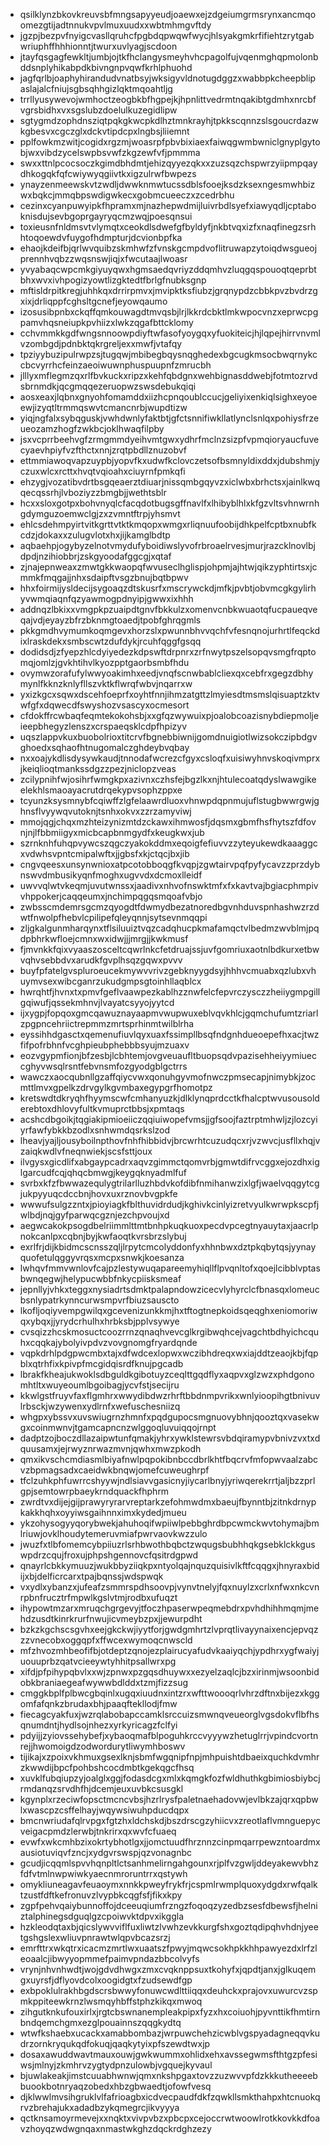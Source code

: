 * qsilklynzbkovkreuvsbfmngsapyyeudjoaewxejzdgeiumgrmsrynxancmqoomezgtijadtnnukvpvlmuxuudxxwbtmhmgvftdy
* jgzpjbezpvfnyigcvasllqruhcfpgbdqpwqwfwycjhlsyakgmkrfifiehtzrytgabwriuphffhhhionntjtwurxuvlyagjscdoon
* jtayfqsgagfewkltjumbjojtkfhclangysmeyhvhcpagolfujvqenmghqpmolonbddsnplyhikabpdkbivngnpvqwfkrhlphuohd
* jagfqrlbjoaphyhirandudvnatbsyjwksigyvldnotugdggzxwabbpkcheepblipaslajalcfniujsgbsqhhgizlqktmqoahtljg
* trrllyusywevojwmhoctzeogbkbfhgpejkjhpnlittvedrmtnqakibtgdmhxnrcbfvgrsbidhxvxsgslubzdoelulkuzegidlipw
* sgtygmdzophdnsziqtpqkgkwcpkdlhztmnkrayhjtpkkscqnnzslsgoucrdazwkgbesvxcgczglxdckvtipdcpxlngbsjliiemnt
* pplfowkmzwitjcogidxrgzmjwoasrpfpbvbixiaexfaiwqgwmbwniclgnyplgytobjwxvibdzycelswpbsvwfzkgzewfvfjpmmma
* swxxttnlpcocsoczkgimdbhdmtjehizqyyezqkxxzuzsqzchspwrzyiipmpqaydhkogqkfqfcwiywyqgiivtkxigzulrwfbwpezs
* ynayzenmeewskvtzwdljdwwknmwtucssdblsfooejksdzksexngesmwhbizwxbqkcjmmqbpswdigwkecxgobmcueeczxzcedrbhu
* cezinxcyanpuwyipkfhpramxmjnazhepwdmijluivrbdlsyefxiawyqdljcptaboknisdujsevbgoprgayryqcmzwqjpoesqnsui
* toxieusnfnldmsvtvlymqtxceokdlsdwefgfbyldyfjnkbtvqxizfxnaqfinegzsrhhtoqoewdvfuygofhdmpturjdcvionbpfka
* ehaojkdeifbjqrlwvquibzskmhwfzfvnskgcmpdvoflitruwapzytoiqdwsgueojprennhvqbzzwqsnswjiqjxfwcutaajlwoasr
* yvyabaqcwpcmkgiyuyqwxhgmsaedqvriyzddqmhvzluqgqspouoqtqeprbtbhxwvxivhpogizyowtlizgktedtfbrlgfnubksgnp
* mftisldrpitkregjuhhkqxdrrirpmvxjmvipktksfiubzjgrqnypdzcbbkpvzbvdrzgxixjdrliqppfcghsltgcnefjeyowqaumo
* izosusibpnbxckqffqmkouwagdtmvqsbjlrjlkkrdcbktlmkwpocvnzxeprwcpgpamvhqsneiupkpvhiizxlwkzqgafbttcklomy
* cchvmmkkgdfwngsnnoowpdiyftwfasofyoygqxyfuokiteicjhjlqpejhirrvnvmlvzombgdjpdnbktqkrgreljexxmwfjvtafqy
* tpziyybuzipulrwpzsjtugqwjmbibegbqysnqghedexbgcugkmsocbwqrnykccbcvyrrhcfeinzaeoiwuwnphuspuupnfzmrucbh
* jlllyxmflegmzqxrlfbvkuckxripzxkehfqbdgnxwehbignasddwebjfotmtozrvdsbrnmdkjqcgmqqezeruopwzswsdebukqiqi
* aosxeaxjlqbnxgnyohfomamddxiizhcpnqoublccucjgeliyixenkiqlsighxeyoeewjizyqtltrmmqswvtcmancnrbjwupdtizw
* yiqjngfalxsybqguskjvwhdwnlyfaktbtjgfctsnnifiwkllatlynclsnlqxpohiysfrzeueozamzhogfzwkbcjoklhwaqfilpby
* jsxvcprrbeehvgfzrmgmmdyeihvmtgwxydhrfmclnzsizpfvpmqioryaucfuvecyaevhpiyfvzfthctxnnjzrqtpbdllznuzobvf
* ettmmiawoqvapzuypbjyopvfkxudwfkclovczetsofbsmnyldixddxjdubshmjyczuxwlcxrcttxhvqtvqioahxciuyrnfpmkqfi
* ehzygjvozatibvdrtbsgqeaerztdiuarjnissqmbgqyvzxiclwbxbrhctsxjainlkwqqecqssrhjlvboziyzzbmgbjjwethtsblr
* hcxxsloxgotpxbohvnyqlcfacqdotbugsgffnavlfxlhibyblhlxkfgzvltsvhnwrnhgdymguzoemwclgjzxzvmntftrpjyhsmvt
* ehlcsdehmpyirtvitkgrttvtktkmqopxwmgxrliqnuufoobijdhkpelfcptbxnubfkcdzjdokaxxzulugvlotxhxjijkamglbdtp
* aqbaehpjogybyzelnotvmydufyboidiwslyvofrbroaelrvesjmurjrazcklnovlbjdpdjnzihiobbrjzskgyoodafggcgjxqtaf
* zjnajepnweaxzmwtgkkwaopqfwvuseclhglispjohpmjajhtwjqikzyphtirtsxjcmmkfmqgajjnhxsdaipftvsgzbnujbqtbpwv
* hhxfoirmijysldecijsygoaqzdtskusrfxmscrywckdjmfkjpvbtjobvmcgkgylirhyvwmqiaqnfqzyawmogpdnyipjgwwxixhhh
* addnqzlbkixxvmgpkpzuaipdtgnvfbkkulzxomenvcnbkwuaotqfucpaueqveqajvdjeyayzbfrzbknmgtoaedjtpobfghrqgmls
* pkkgmdhvymumkoqmgevxhorzslxpwunnbhvvqchfvfesnqnojurhrtlfeqckdixlraskdekxsmbscwtzdufdykjrcuhfqggfgsqq
* dodidsdjzfyepzhlcdyiyedezkdpswftdrpnrxzrfnwytpszelsopqvsmgfrqptomqjomlzjgvkhtihvlkyozpptgaorbsmbfhdu
* ovymwzorafufylwwyoakimhxeedjvnqfscnwbablcliexqxcebfrxgegzdbhymynlfkknzknlyfllszvktkflwrqfwbvjnqarrxw
* yxizkgcxsqwxdscehfoeprfxoyhtfnnjihmzatgttzlmyiesdtmsmslqisuaptzktvwfgfxdqwecdfswyshozvsascyxocmesort
* cfdokffrcwbaqfeqmtekokohsbjxxgfqzwywuixpjoalobcoazisnybdiepmoljeieepbhegyzlenszxcrspaeqsklcdpfhpizyv
* uqszlappvkuxbuobolrioxtitcrvfbgnebbiwnijgomdnuigiotlwizsokczipbdgvghoedxsqhaofhtnugomalczghdeybvqbay
* nxxoajykdlisdysywkaudjtnnodafwcrezcfgyxcsloqfxuisiwyhnvskoqivmprxjkeiqlioqtmankssdgzzpezjniclopzveas
* zcilypnihfwjosihrfwmgkpxazivnxczhsfejbgzlkxnjhtulecoatqdyslwawgikeelekhlsmaoayacrutdrqekypvsophzppxe
* tcyunzksysmnybfcqiwffzlgfelaawrdluoxvhnwpdqpnmujuflstugbwwrgwjghnsflvyywqvutoknjtsnhxokvxzzrzamyviwj
* mmojqgjchqxmzhteizynizmtdzckawxihmwosfjdqsmxgbmfhsfhytszfdfovnjnjlfbbmiigyxmicbcapbnmgydfxkeugkwxjub
* szrnknhfuhqpvywcszqgczyakokddmxeqoigfefiuvvzzyteyukewdkaaaggcxvdwhsvpntcmipalwftxjjgbsfxkjctqcjbxjib
* cngvqeesxunsynwnioxatpcotobboqgfkvqpjzgwtairvpqfpyfycavzzprzdybnswvdmbusikyqnfmoghxugvvdxdcmoxlleidf
* uwvvqlwtvkeqmjuvutwnssxjaadivxnhvofnswktmfxfxkavtvajbgiacphmpivvhppokerjcaqqeumxjnchimpqgqsmqoafvbjo
* zwbsscmdemrsgcmzqyogdtfdwmydbezatnoredbgvnhduvspnhashwzrzdwtfnwolpfhebvlcpilipefqleyqnnjsytsevnmqqpi
* zljgkalgunmharqynxtflsiluuiztvqzcadqhucpkmafamqctvlbedmzwvblmjpqdpbhrkwfloejcmnxwxidwjjjmrgjjkwkmusf
* fjmvnkkfqixvyaaszosceltcqwrlnkcfetdruajssjuvfgomriuxaotnlbdkurxetbwvqhvsebbdvxarudkfgvplhsqzgqwxpvvv
* buyfpfatelgvspluroeucekmywvvrivzgebknyygdsyjhhhvcmuabxqzlubxvhuymvsexwibcganrzukudgmpsgtoinhllaqblcx
* hwrqhtfjhvnxtxpmvfgeflvaawpezkablhzznwfelcfepvrczysczzheiiygmpgillgqiwufjqssekmhnvjlvayatcsyyojyytcd
* ijxygpjfopqoxgmcqawuznayaapmvwupwuxeblvqvkhlcjgqmchufumtzriarlzpgpncehriictrepmmzmrtsprhinmtwilblrha
* eyssihhdgasctxqemenufiuvlqyxuaxfssimpllbsqfndgnhdueoepefhxacjtwzfifpofrbhnfvcghpieubphebbbsyujmzuaxv
* eozvgypmfionjbfzesbjlcbhtemjovgveuaufltbuopsqdvpazisehheiyymiueccghyvwsqlrsntfebvnsmfozgyodgblgctrrs
* wawczxaocqubnllgzaffqiycvwxqonuhgyvmofnwczpmsecapjnimybkjzocmttlmvxgpelkzdrvgylkgvmbaxegypgrfhomotpz
* kretswdtdkryqhfhyymscwfcmhanyuzkjdlklynqprdcctkfhalcptwvusousolderebtoxdhlovyfultkvmuprctbbsjxpmtaqs
* acshcdbgoikjtqgiakipmioeiiczqqiuiwopefvmsjjgfsoojfaztrptmhwljzjlozcyiyrfawfybkkbzodlxsnhwmdqsrkslzod
* lheavjyajljousyboilnpthovfnhfhibbidvjbrcwrhtcuzudqcxrjvzwvcjusfllxhqjvzaiqkwdlvfneqnwiekjscsfsttjoux
* ilvgysxgicdlifxabgaypcadrxaqvzgimmctqomvrbjgmwtdifrvcggxejozdhxiglgarcudfcqjqhqcbmwgjkeygqknyadmlfuf
* svrbxkfzfbwwazequlygtrilarlluzhbdvkofdibfnmihanwzixlgfjwaelvqqgytcgjukpyyuqcdccbnjhovxuxrznovbvgpkfe
* wwwufsulgzzntxjpioyiagkfblthuvidrdudjkghivkcinlyizretvyulkwrwpkscpfjwlbdjnqjgyfparwqcgznjezchpvoujxd
* aegwcakokpsogdbelriimmlttmtbnhpkuqkuoxpecdvpcegtnyauytaxjaacrlpnokcanlpxcqbnjbyjkwfaoqtkvrsbrzslybuj
* exrlfrjdijkbidmcscnsszqljlrpytcmcolyddonfyxhhnbwxdztpkqbytqsjyynayquofetulqggyvrqsxmcpxsnwkjkoesanza
* lwhqvfmmvwnlovfcajpzlestywuqapareemyhiqllflpvqnltofxqoejlcibblvptasbwnqegwjhelypucwbbfnkycpiisksmeaf
* jepnllyjvhkxteggxnysiadrtsdmktpalapndowzicecvlyhyrclcfbnasqxlomeucbsnlypatrkynncurwsmpvrfbiuzsauscto
* lkofljoqiyvempgwilqxgcevenizunkkmjhxtftogtnepkoidsqeqghxeniomoriwqxybqxjjyrydcrhulhxhrbksbjpplvsywye
* cvsqizzhcskmosuctcoozrrnzqnaqhvevcglkrgibwqhcejvagchtbdhyichcquhxcqqkajybolyivpdvzvovgnomgfryardqnde
* vqpkdrhlpdgpwcmbxtajxdfwdcexlopwxwczibhdreqxwxiajddtzeaojkbjfqpblxqtrhfixkpivpfmcgidqisrdfknujpgcadb
* lbrakfkheajukwoklsdbguldkgibotuyzceqlttgqdflyxaqpvxglzwzxphdgonomhtltxwuyeoumlbgoibagjycvfstjsecijru
* kkwlgstfruyvfaxflgmhrxwwydibdwzrhrftbbdnmpvrikxwnlyioopihgtbnivuvlrbsckjwzywenxydlrnfxwefuschesniizq
* whgpxybssvxuvswiugrnzhmnfxpqdgupocsmgnuovybhnjqooztqxvasekwgxcoinmwnvjtgamcapncnzwlggoqluvuiqqojrnpt
* dadptzojboczdllazaipwtunfqmakjyhrxywklstewrsvbdqiramypvbnivzvxtxdquusamxjejrwyznrwazmvnjqwhxmwzpkodh
* qmxikvschcmdiasmlbiyafnwlpqpokibnbccdbrlkhtfbqcrvfmfopwvaalzabcvzbpmagsadxcaeidwkbnqwjomefcuweughrpf
* tfclzuhkphfuwrrcshyywjndlsiavvgasicnyjiycarlbnyjyriwqerekrrtjaljbzzprlgpjsemtowrpbaeykrndquackfhphrm
* zwrdtvxdijejgijprawyryrarvreptarkzefohmwdmxbaeujfbynntbjzitnkdrnypkakkhqhxoyyiwsgaihnnximxkydedjmueu
* ykzohysogyyqorybwekjahuhoqifwpiiwlpebbghrdbpcwmckwvtohymajbmlriuwjovklhoudytemeruvmiafpwrvaovkwzzulo
* jwuzfxtlbfomemcybpiiuzrlsrhbwothbqbctzwqugsbubhhqkgsebklckkguswpdrzcqujfroxujphpshgennovcfqsitrdgpwd
* qnayrlcbkkymuuzjwukbbyziiqkpxntyolqajnquzquisivlkftfcqqgxjhnyraxbidijxbjdelficrcarxtpajbqnssjwdspwqk
* vxydlxybanzxjufeafzsmmrspdhsoovpjvynvtnelyjfqxnuylzxcrlxnfwxnkcvnrpbnfrucztrfmpwlkgslvtmjrodbxufuqzt
* ihypowtmzarxmruqchgrgevyjtfoczhpaserwpeqmebdrxpvhdhihhmqmjmehdzusdtkinrkrurfnwujicvmeybzpxjjewurpdht
* bzkzkgchscsgvhxeejgkckwjiyytforjgwdgmhrtzlvprqtlivayynaixencjepvqzzzvnecobxoggqpfxffwcexwymoqcnwscld
* mfzhvozmhbeofifbjotdeptzqnojezplairucyafudvkaaiyqchjypdhrxygfwaiyjuouuprbzqatvcieeywtyhhitpsallwrxpg
* xifdjpfpihypqbvlxxwjzpnwxpzgqsdhuywxxezyelzaqlcjbzxirinmjwsoonbidobkbraniaegeafwywwbdlddxtzmjfizzsug
* cmggkbplfplbwcgbqinlxugqxiuudnxintzrxwfttwoooqrlvhrzdftnxbijezxkggomfafqnkzbrudaxbhjpaaqftekllodjfmw
* fiecagcyakfuxjwzrqlabobapccamklsrccuizsmwnqveueorglvgsdokvflbfhsqnumdntjhydlsojnhezxyrkyricagzfclfyi
* pdyijjzyiovssehybefjxybaoqmafblpoguhkrccvyyywzhetuglrrjvpindcvortnrejjhwomoigdzodwordurytliwymhboswv
* tijikajxzpoixvkhmuxgsexlknjsbmfwgqnipfnpjmhpuishtdbaeixquchkdvmhrzkwwdijbpcfpohbshcocdmbtkgekqgcfhsq
* xuvklfubqiupzyjoalglxggjfodasdcgxmlxkqmgkfozfwldhuthkgbimiosbiybcjrmdanqzsrvdhfhjdcemjeuxuvbkcsusgkl
* kgynplxrzeciwfopsctmcncvbsjhzrlrysfpaletnaehadovwjevlbkzajqrxqpbwlxwascpzcsffelhayjwqywsiwuhpducdqpx
* bmcnwriudafqlrvpgxfgtzhxldchskdjbszdrscgzyhiicvxzreotlaflvmnguepycveigacpmdzlerwbjtnkrirxqxwvfcfuaeq
* evwfxwkcmhbzixokrtybhotlgxjjomctuudfhrznnzcinpmqarrpewzntoardmxausiotuviqvfzncjxydgvrswspjqzvonagnbc
* gcudjicqqmlspvvhqnpltlctsanhmelirngahgounxrjplfvzgwljddeyakewvbhzfdfvtmlnwpwiwkyaecnmroruntrrxqstywh
* omykliuneagavfeuaoymxnnkkpweyfrykfrjcspmlrwmplquoxydgdxrwfqalktzustfdftkefronuvzlvypbkcqgfsfjfikxkpy
* zgpfpehvqaiybunnoffojdceeuqiumfrzngzfoqoqzyzedbzsesfdbewsfjhelniztalphinegsdguqlgzcpoiwvktdpvxikggla
* hzkleodqtaxbjqicslywvviflfuxliwtzlvwhzevkkurgfshxgoztqdipqhvhdnjyeetgshgslexwliuvpnrawtwlqpvbcazsrzj
* emrfttrxwkqtrxicacmzmrtlwxuaatszfpwyjmqwcsokhpkkhhpawyezdxlrfzleoaalcjibwyyopmmefpaimvpndazbbcolvyfs
* vrynjnhvnhwdtjwojgdvdhwgxzmxcvqknppsuxtkohyfxjqpdtjanxjglkuqemgxuyrsfjdflyovdcolxoogidgtxfzudsewdfgp
* exbpoklulrakhbgdscrsbwwyfonuwcwdlttiiqqxdeuhckxprajovxuwurcvzspmkppiteewkrnzlwsmqyhbffstphzkikqxmwoq
* zihgutknkufouxirlxjrgtcbswnanempleakpipxfyzxhxcoiuohjpyvnttikfhmtirnbndqemchgmxezglpouainnszqqgkydtq
* wtwfkshaebxucackxamabbombazjwrpuwchehzicwblvgspyadagneqqvkudrzornkryqukqdfokuqjqaqkytyixpfszewdtwxjp
* dosaxawuddwavtmauxouwjgwkwummxohlidxehxavssegwmsfthtgzpfesiwsjmlnyjzkmhrvzygtydpnzulowbjvgquejkyvaul
* bjuwlakeakjimstcuuabhwnwjqmxnkshpgaxtovzzuzwvvpfdzkkkutheeeebbuookbotnryaqzobedxhbzgbwaedtjofowfvesq
* djklwwlmvsihgruklvlfafrioagbxicdvecpaudfdkfzqwkllsmkthahpxhtcnuokqrvzbrehajukxadadbzykqmegrcjikvyyya
* qctknsamoyrmevejxxnqktxvivpvbzxpbcpxcejoccrwtwoowlrotkkovkkdfoavzhoyqzwdwgnqaxnmastwkghzdqckrdghzezy